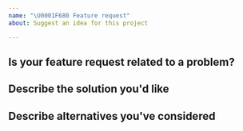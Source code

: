 ```yaml
---
name: "\U0001F680 Feature request"
about: Suggest an idea for this project

---
```


<!--
Thank you for suggesting an idea to make the Afterpay SDK better.

Please fill in as much of the template below as you're able.
-->

## Is your feature request related to a problem?

<!--
Please describe the problem you are trying to solve.
-->

## Describe the solution you'd like

<!--
Please describe the desired behavior.
-->

## Describe alternatives you've considered

<!--
Please describe alternative solutions or features you have considered, if any.
-->

